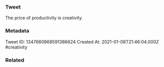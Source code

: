### Tweet
The price of productivity is creativity.

### Metadata
Tweet ID: 1347660868591386624
Created At: 2021-01-08T21:46:04.000Z
#creativity

### Related

